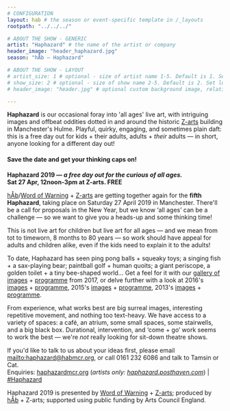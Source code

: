 ```yaml
---
# CONFIGURATION
layout: hab # the season or event-specific template in /_layouts
rootpath: "../../../"

# ABOUT THE SHOW - GENERIC
artist: "Haphazard" # the name of the artist or company
header_image: "header_haphazard.jpg"   
season: "hÅb — Haphazard" 

# ABOUT THE SHOW - LAYOUT
# artist_size: 1 # optional - size of artist name 1-5. Default is 1. Set longer names to lower values
# show_size: 2 # optional - size of show name 2-5. Default is 2. Set longer names to lower values
# header_image: "header.jpg" # optional custom background image, relative to current page

---         
```

**Haphazard** is our occasional foray into 'all ages' live art, with intriguing images and offbeat oddities dotted in and around the historic <a href="http://www.z-arts.org" target="_blank">Z-arts</a> building in Manchester's Hulme. Playful, quirky, engaging, and sometimes plain daft: this is a free day out for kids + their adults, adults + *their* adults — in short, anyone looking for a different day out!        
          
#### Save the date and get your thinking caps on!         
**Haphazard 2019 — *a free day out for the curious of all ages.*<br>Sat 27 Apr, 12noon-3pm at Z-arts. FREE**         
         
[hÅb](/hab)/[Word of Warning](/) + <a href="http://www.z-arts.org" target="_blank">Z-arts</a> are getting together again for the **fifth Haphazard**, taking place on Saturday 27 April 2019 in Manchester. There'll be a call for proposals in the New Year, but we know ‘all ages’ can be a challenge — so we want to give you a heads-up and some thinking time!          

This is not live art for children but live art for all ages — and we mean from tot to timeworn, 8 months to 80 years — so work should have appeal for adults and children alike, even if the kids need to explain it to the adults!        
            
To date, Haphazard has seen ping pong balls + squeaky toys; a singing fish + a sax-playing bear; paintball golf + human quoits; a giant periscope, a golden toilet + a tiny bee-shaped world… Get a feel for it with our [gallery of images](/galleries/2018-emergency) + [programme](/archive/2017-haphazard) from 2017, or delve further with a look at 2016's [images](/galleries/2016-haphazard) + [programme](/archive/2016-haphazard), 2015's [images](/galleries/2015-haphazard) + [programme](/archive/2015-haphazard), 2013's [images](/galleries//2013-haphazard) + [programme](/archive/2013-spring/haphazard).         
        
From experience, what works best are big surreal images, interesting repetitive movement, and nothing too text-heavy. We have access to a variety of spaces: a café, an atrium, some small spaces, some stairwells, and a big black box. Durational, intervention, and ‘come + go’ work seems to work the best — we're *not* really looking for sit-down theatre shows.           
         
If you'd like to talk to us about your ideas first, please email <mailto:haphazard@habmcr.org>, or call 0161 232 6086 and talk to Tamsin or Cat.        
Enquiries: <a href="http://haphazardmcr.org" target="_blank">haphazardmcr.org</a> (*artists only: <a href="http://haphazard.posthaven.com" target="_blank">haphazard.posthaven.com</a>*) | <a href="http://twitter.com/hashtag/Haphazard" target="_blank">#Haphazard</a>
        
Haphazard 2019 is presented by [Word of Warning](/) + <a href="http://www.z-arts.org" target="_blank">Z-arts</a>; produced by [hÅb](/hab) + Z-arts; supported using public funding by Arts Council England.
